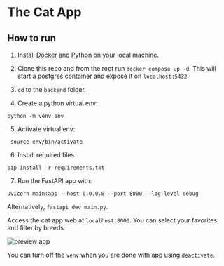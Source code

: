 # The Cat App
## How to run


1. Install [Docker](https://docs.docker.com/engine/install/) and [Python](https://www.python.org/downloads/) on your local machine. 

2. Clone this repo and from the root run  `docker compose up -d`. 
This will start a postgres container and expose it on `localhost:5432`.

3. `cd` to the `backend` folder.


4. Create a python virtual env:
```
python -m venv env
```


5. Activate virtual env:
```
 source env/bin/activate
```

6. Install required files
```
pip install -r requirements.txt
``` 

7. Run the FastAPI app with:
```
uvicorn main:app --host 0.0.0.0 --port 8000 --log-level debug
```

Alternatively, `fastapi dev main.py`. 

Access the cat app web at `localhost:8000`. You can select your favorites and filter by breeds.

![preview app](https://github.com/emad-siddiq/cats/blob/main/backend/static/img/preview.png)


You can turn off the `venv` when you are done with app using `deactivate`.
